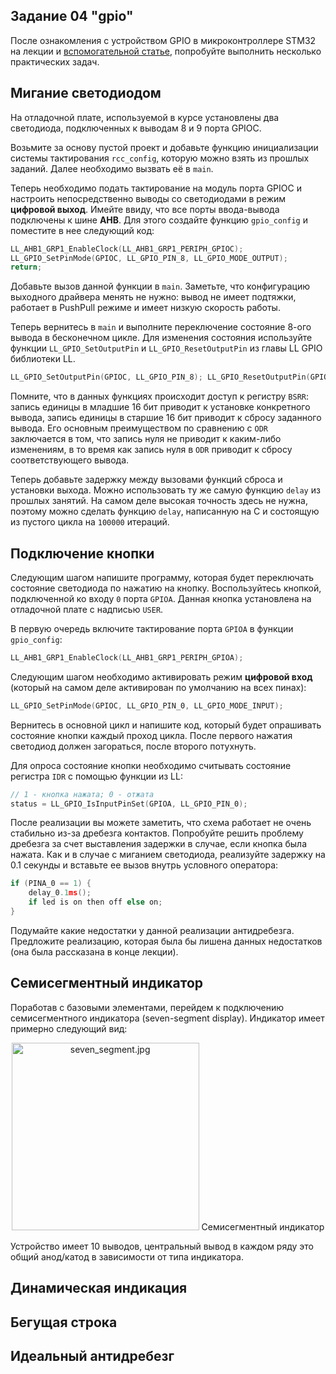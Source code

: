 ## Задание 04 "gpio"

После ознакомления с устройством GPIO в микроконтроллере STM32 на лекции и [вспомогательной статье](https://github.com/edosedgar/stm32f0_ARM/wiki/GPIO-revisited), попробуйте выполнить несколько практических задач.

## Мигание светодиодом

На отладочной плате, используемой в курсе установлены два светодиода, подключенных к выводам 8 и 9 порта GPIOC.

Возьмите за основу пустой проект и добавьте функцию инициализации системы тактирования `rcc_config`, которую можно взять из прошлых заданий. Далее необходимо вызвать её в `main`.

Теперь необходимо подать тактирование на модуль порта GPIOC и настроить непосредственно выводы со светодиодами в режим **цифровой выход**. Имейте ввиду, что все порты ввода-вывода подключены к шине **AHB**. Для этого создайте функцию `gpio_config` и поместите в нее следующий код:

```c
LL_AHB1_GRP1_EnableClock(LL_AHB1_GRP1_PERIPH_GPIOC);
LL_GPIO_SetPinMode(GPIOC, LL_GPIO_PIN_8, LL_GPIO_MODE_OUTPUT);
return;
```

Добавьте вызов данной функции в `main`. Заметьте, что конфигурацию выходного драйвера менять не нужно: вывод не имеет подтяжки, работает в PushPull режиме и имеет низкую скорость работы.

Теперь вернитесь в `main` и выполните переключение состояние 8-ого вывода в бесконечном цикле. Для изменения состояния используйте функции 
`LL_GPIO_SetOutputPin` и `LL_GPIO_ResetOutputPin` из главы LL GPIO библиотеки LL.

```c
LL_GPIO_SetOutputPin(GPIOC, LL_GPIO_PIN_8); LL_GPIO_ResetOutputPin(GPIOC, LL_GPIO_PIN_8);
```

Помните, что в данных функциях происходит доступ к регистру `BSRR`: запись единицы в младшие 16 бит приводит к установке конкретного вывода, запись единицы в старшие 16 бит приводит к сбросу заданного вывода. Его основным преимуществом по сравнению с `ODR` заключается в том, что запись нуля не приводит к каким-либо изменениям, в то время как запись нуля в `ODR` приводит к сбросу соответствующего вывода. 

Теперь добавьте задержку между вызовами функций сброса и установки выхода. Можно использовать ту же самую функцию `delay` из прошлых занятий. На самом деле высокая точность здесь не нужна, поэтому можно сделать функцию `delay`, написанную на C и состоящую из пустого цикла на `100000` итераций.

## Подключение кнопки

Следующим шагом напишите программу, которая будет переключать состояние светодиода по нажатию на кнопку. Воспользуйтесь кнопкой, подключенной ко входу `0` порта `GPIOA`. Данная кнопка установлена на отладочной плате с надписью `USER`.

В первую очередь включите тактирование порта `GPIOA` в функции `gpio_config`:

```c
LL_AHB1_GRP1_EnableClock(LL_AHB1_GRP1_PERIPH_GPIOA);
```

Следующим шагом необходимо активировать режим **цифровой вход** (который на самом деле активирован по умолчанию на всех пинах):

```c
LL_GPIO_SetPinMode(GPIOC, LL_GPIO_PIN_0, LL_GPIO_MODE_INPUT);
```

Вернитесь в основной цикл и напишите код, который будет опрашивать состояние кнопки каждый проход цикла. После первого нажатия светодиод должен загораться, после второго потухнуть.

Для опроса состояние кнопки необходимо считывать состояние регистра `IDR` с помощью функции из LL:

```c
// 1 - кнопка нажата; 0 - отжата
status = LL_GPIO_IsInputPinSet(GPIOA, LL_GPIO_PIN_0);
```

После реализации вы можете заметить, что схема работает не очень стабильно из-за дребезга контактов. Попробуйте решить проблему дребезга за счет выставления задержки в случае, если кнопка была нажата. Как и в случае с миганием светодиода, реализуйте задержку на 0.1 секунды и вставьте ее вызов внутрь условного оператора:

```c
if (PINA_0 == 1) {
    delay_0.1ms();
    if led is on then off else on;
}
```

Подумайте какие недостатки у данной реализации антидребезга. Предложите реализацию, которая была бы лишена данных недостатков (она была рассказана в конце лекции).

## Семисегментный индикатор

Поработав с базовыми элементами, перейдем к подключению семисегментного индикатора (seven-segment display). Индикатор имеет примерно следующий вид:

<p align="center">
  <img width=300 src="https://github.com/edosedgar/stm32f0_ARM/wiki/seven_segment.jpg" alt="seven_segment.jpg"/>
  Семисегментный индикатор
</p>

Устройство имеет 10 выводов, центральный вывод в каждом ряду это общий анод/катод в зависимости от типа индикатора. 

## Динамическая индикация

## Бегущая строка

## Идеальный антидребезг
